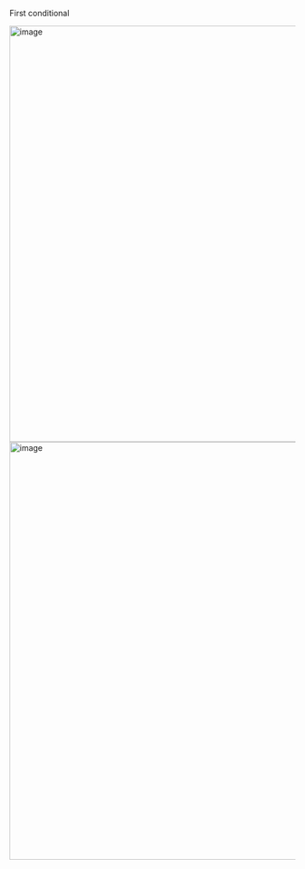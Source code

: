First conditional

<img width="734" alt="image" src="https://github.com/user-attachments/assets/5598a561-5fb4-4179-a844-dd7d91290371" />

<img width="737" alt="image" src="https://github.com/user-attachments/assets/0f664139-f644-4866-bd24-b3bc5560a03d" />
